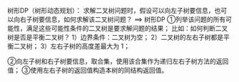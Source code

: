 树形DP（树形动态规划）：
求解二叉树问题时，假设可以向左子树要信息，也可以向右子树要信息，如何求解该二叉树问题？ ==> 树形DP
①列举该问题的所有可能性，满足这些可能性条件的二叉树是要求解问题的结果；
    比如：如何判断二叉树是否是平衡二叉树？
    1）边界条件：二叉树为空；
    2）二叉树的左右子树都是平衡二叉树；
    3）左右子树的高度差最大为 1；

②向左子树和右子树要信息，取合集，使用该合集作为递归左右子树方法的返回值；
③使用左右子树的返回值构造本树的同结构返回值。

